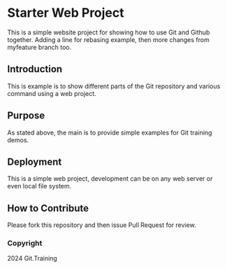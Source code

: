 # Starter Web Project

This is a simple website project for showing how to use Git and Github together. Adding a line for rebasing example, then more changes from myfeature branch too.
## Introduction

This is example is to show different parts of the Git repository and various command using a web project.

## Purpose

As stated above, the main is to provide simple examples for Git training demos.

## Deployment

This is a simple web project, development can be on any web server or even local file system.

## How to Contribute

Please fork this repository and then issue Pull Request for review.

### Copyright

2024 Git.Training